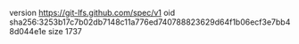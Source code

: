 version https://git-lfs.github.com/spec/v1
oid sha256:3253b17c7b02db7148c11a776ed740788823629d64f1b06ecf3e7bb48d044e1e
size 1737
